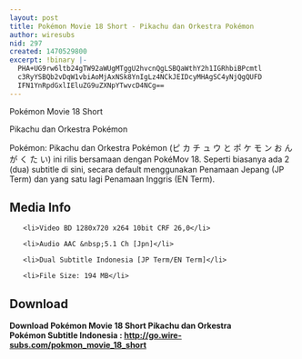 ```yaml
---
layout: post
title: Pokémon Movie 18 Short - Pikachu dan Orkestra Pokémon
author: wiresubs
nid: 297
created: 1470529800
excerpt: !binary |-
  PHA+UG9rw6ltb24gTW92aWUgMTggU2hvcnQgLSBQaWthY2h1IGRhbiBPcmtl
  c3RyYSBQb2vDqW1vbiAoMjAxNSk8YnIgLz4NCkJEIDcyMHAgSC4yNjQgQUFD
  IFN1YnRpdGxlIEluZG9uZXNpYTwvcD4NCg==
---
```

<p class="rtecenter">Pokémon Movie 18 Short<br />
Pikachu dan Orkestra Pokémon</p>

<p>Pokémon: Pikachu dan Orkestra Pokémon (ピ カ チ ュ ウ と ポ ケ モ ン お ん が く た い) ini rilis&nbsp;bersamaan dengan PokéMov 18. Seperti biasanya ada 2 (dua) subtitle di sini, secara default menggunakan Penamaan Jepang (JP Term) dan yang satu lagi Penamaan Inggris (EN Term).</p>

<h2>Media Info</h2>

<ul>
	<li>Video BD 1280x720 x264 10bit CRF 26,0</li>
	<li>Audio AAC &nbsp;5.1 Ch [Jpn]</li>
	<li>Dual Subtitle Indonesia [JP Term/EN Term]</li>
	<li>File Size: 194 MB</li>
</ul>

<h2>Download</h2>

<p><strong>Download Pokémon Movie 18 Short&nbsp;Pikachu dan Orkestra Pokémon</strong><strong>&nbsp;Subtitle&nbsp;Indonesia&nbsp;:&nbsp;<a href="http://go.wire-subs.com/pokmon_movie_18_short" target="_blank">http://go.wire-subs.com/pokmon_movie_18_short</a></strong></p>
